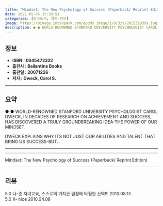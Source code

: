 ```yaml
---
title: "Mindset: The New Psychology of Success (Paperback/ Reprint Edition)"
date: 2021-05-05 15:30:51
categories: [외국도서, 경영-인문]
image: https://bimage.interpark.com/goods_image/1/9/3/9/201531939s.jpg
description: ● ● WORLD-RENOWNED STANFORD UNIVERSITY PSYCHOLOGIST CAROL DWECK, IN DECADES OF RESEARCH ON ACHIEVEMENT AND SUCCESS, HAS DISCOVERED A TRULY GROUNDBREAKING IDEA
---
```


## **정보**

- **ISBN : 0345472322**
- **출판사 : Ballantine Books**
- **출판일 : 20071226**
- **저자 : Dweck, Carol S.**

------



## **요약**

●  ●  WORLD-RENOWNED STANFORD UNIVERSITY PSYCHOLOGIST CAROL DWECK, IN DECADES OF RESEARCH ON ACHIEVEMENT AND SUCCESS, HAS DISCOVERED A TRULY GROUNDBREAKING IDEA-THE POWER OF OUR MINDSET.
 
DWECK EXPLAINS WHY ITS NOT JUST OUR ABILITIES AND TALENT THAT BRING US SUCCESS-BUT... 

------



------


Mindset: The New Psychology of Success (Paperback/ Reprint Edition) 

------


## **리뷰** 

5.0 나-준 자녀교육, 스스로의 가치관 결정에 탁월한 선택!!! 2010.08.13 <br/>5.0 X- nice  2010.04.08 <br/>